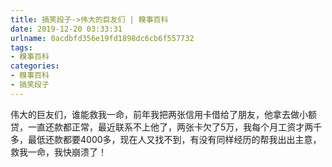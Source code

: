 ```yaml
---
title: 搞笑段子->伟大的巨友们 | 糗事百科
date: 2019-12-20 03:33:31
urlname: 0acdbfd356e19fd1898dc6cb6f557732
tags: 
- 糗事百科
categories:
- 糗事百科
- 搞笑段子
---
```

伟大的巨友们，谁能救我一命，前年我把两张信用卡借给了朋友，他拿去做小额贷，一直还款都正常，最近联系不上他了，两张卡欠了5万，我每个月工资才两千多，最低还款都要4000多，现在人又找不到，有没有同样经历的帮我出出主意，救我一命，我快崩溃了！


